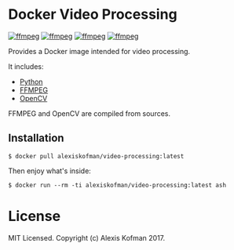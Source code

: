 # Docker Video Processing

[![ffmpeg](https://img.shields.io/badge/alpine-v3.6-blue.svg)](https://alpinelinux.org)
[![ffmpeg](https://img.shields.io/badge/python-v3.6.3-blue.svg)](https://www.python.org)
[![ffmpeg](https://img.shields.io/badge/ffmpeg-v3.4-blue.svg)](https://ffmpeg.org)
[![ffmpeg](https://img.shields.io/badge/opencv-v3.3.1-blue.svg)](http://opencv.org)

Provides a Docker image intended for video processing.

It includes:
- [Python](https://www.python.org)
- [FFMPEG](https://ffmpeg.org)
- [OpenCV](http://opencv.org)

FFMPEG and OpenCV are compiled from sources.

## Installation
```
$ docker pull alexiskofman/video-processing:latest
```

Then enjoy what's inside:
```
$ docker run --rm -ti alexiskofman/video-processing:latest ash
```

# License

MIT Licensed. Copyright (c) Alexis Kofman 2017.
